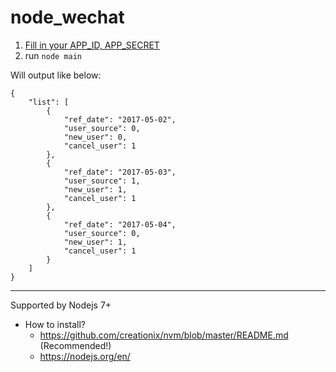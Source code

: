# node_wechat

1. [Fill in your APP_ID, APP_SECRET](https://github.com/guobinqiu/node_wechat/blob/master/main.js#L5-L8)
2. run `node main`

Will output like below:

```
{
    "list": [
        {
            "ref_date": "2017-05-02",
            "user_source": 0,
            "new_user": 0,
            "cancel_user": 1
        },
        {
            "ref_date": "2017-05-03",
            "user_source": 1,
            "new_user": 1,
            "cancel_user": 1
        },
        {
            "ref_date": "2017-05-04",
            "user_source": 0,
            "new_user": 1,
            "cancel_user": 1
        }
    ]
}
```
---

Supported by Nodejs 7+
+ How to install?
  + https://github.com/creationix/nvm/blob/master/README.md (Recommended!)
  + https://nodejs.org/en/

